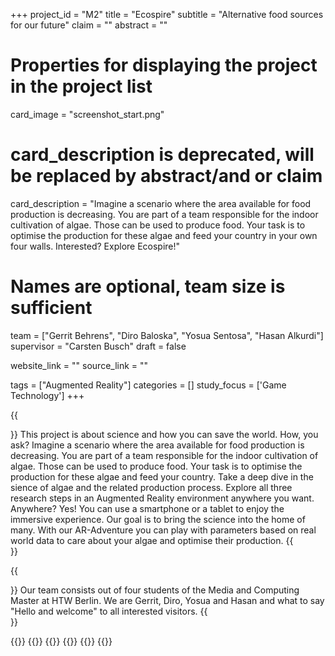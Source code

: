 +++
project_id = "M2"
title = "Ecospire"
subtitle = "Alternative food sources for our future"
claim = ""
abstract = ""

# Properties for displaying the project in the project list
card_image = "screenshot_start.png"
# card_description is deprecated, will be replaced by abstract/and or claim
card_description = "Imagine a scenario where the area available for food production is decreasing. You are part of a team responsible for the indoor cultivation of algae. Those can be used to produce food. Your task is to optimise the production for these algae and feed your country in your own four walls. Interested? Explore Ecospire!" 

# Names are optional, team size is sufficient
team = ["Gerrit Behrens", "Diro Baloska", "Yosua Sentosa", "Hasan Alkurdi"]
supervisor = "Carsten Busch"
draft = false

website_link = ""
source_link = ""

tags = ["Augmented Reality"]
categories = []
study_focus = ['Game Technology']
+++

{{<section title="Our Goal">}}
This project is about science and how you can save the world. How, you ask? Imagine a scenario where the area available for food production is decreasing. You are part of a team responsible for the indoor cultivation of algae. Those can be used to produce food. Your task is to optimise the production for these algae and feed your country. Take a deep dive in the sience of algae and the related production process. Explore all three research steps in an Augmented Reality environment anywhere you want. Anywhere? Yes! You can use a smartphone or a tablet to enjoy the immersive experience. Our goal is to bring the science into the home of many. With our AR-Adventure you can play with parameters based on real world data to care about your algae and optimise their production. 
{{</section>}}


{{<section title="Who we are">}}
Our team consists out of four students of the Media and Computing Master at HTW Berlin. We are Gerrit, Diro, Yosua and Hasan and what to say "Hello and welcome" to all interested visitors.
{{</section>}} 

{{<gallery>}}
{{<team-member image="team_gerrit.jpg" name="Gerrit - Project_Lead / Data_Analysis">}}
{{<team-member image="team_diro.jpg" name="Diro - Development_Lead / 3D_Artist">}}
{{<team-member image="team_yosua.jpg" name="Yosua - Core_Development">}}
{{<team-member image="team_hasan.jpg" name="Hasan - Content / 3D_Artist">}}
{{</gallery>}}

